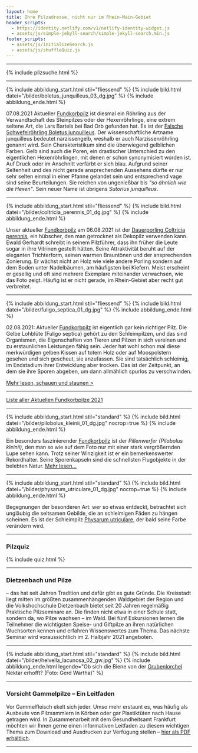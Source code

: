 ```yaml
---
layout: home
title: Ihre Pilzadresse, nicht nur im Rhein-Main-Gebiet
header_scripts:
  - https://identity.netlify.com/v1/netlify-identity-widget.js
  - assets/js/simple-jekyll-search/simple-jekyll-search.min.js
footer_scripts:
  - assets/js/initializeSearch.js
  - assets/js/shuffleQuiz.js
---
```

- - -

{% include pilzsuche.html %}

- - -

{% include abbildung_start.html stil="fliessend" %}
{% include bild.html datei="/bilder/boletus_junquilleus_03_dg.jpg" %}
{% include abbildung_ende.html %}

07.08.2021 Aktueller [Fundkorbpilz](AA "Glossar-") ist diesmal ein Röhrling aus der Verwandtschaft des Steinpilzes oder der Hexenröhrlinge, eine extrem seltene Art, die Lars Bartels bei Bad Orb gefunden hat. Es ist der [Falsche Schwefelröhrling Boletus junquilleus](/pilze/boletus-junquilleus-falscher-schwefelröhrling). Der wissenschaftliche Artname junquilleus bedeutet narzissengelb, weshalb er auch Narzissenröhrling genannt wird. Sein Charakteristikum sind die überwiegend gelblichen Farben. Gelb sind auch die Poren, ein drastischer Unterschied zu den eigentlichen Hexenröhrlingen, mit denen er schon synonymisiert worden ist. Auf Druck oder im Anschnitt verfärbt er sich blau. Aufgrund seiner Seltenheit und des nicht gerade ansprechenden Aussehens dürfte er nur sehr selten einmal in einer Pfanne gelandet sein und entsprechend vage sind seine Beurteilungen. Sie reichen von ungenießbar bis *"so ähnlich wie die Hexen"*. Sein neuer Name ist übrigens *Sutorius junquilleus*.

- - -

{% include abbildung_start.html stil="fliessend" %}
{% include bild.html datei="/bilder/coltricia_perennis_01_dg.jpg" %}
{% include abbildung_ende.html %}

Unser aktueller [Fundkorbpilz](AA "Glossar-") am 06.08.2021 ist der [Dauerporling Coltricia perennis](/pilze/coltricia-perennis-gezonter-dauerporling), ein hübscher, den man getrocknet als Dekopilz verwenden kann. Ewald Gerhardt schreibt in seinem Pilzführer, dass ihn früher die Leute sogar in ihre Vitrinen gestellt hätten. Seine Attraktivität beruht auf der eleganten Trichterform, seinen warmen Brauntönen und der ansprechenden Zonierung. Er wächst nicht an Holz wie viele andere Porling sondern auf dem Boden unter Nadelbäumen, am häufigsten bei Kiefern. Meist erscheint er gesellig und oft sind mehrere Exemplare miteinander verwachsen, wie das Foto zeigt. Häufig ist er nicht gerade, im Rhein-Gebiet aber recht gut verbreitet.

- - -

{% include abbildung_start.html stil="fliessend" %}
{% include bild.html datei="/bilder/fuligo_septica_01_dg.jpg" %}
{% include abbildung_ende.html %}

02.08.2021: Aktueller [Fundkorbpilz](AA "Glossar-") ist eigentlich gar kein richtiger Pilz. Die Gelbe Lohblüte (Fuligo septica) gehört zu den Schleimpilzen, und das sind Organismen, die Eigenschaften von Tieren und Pilzen in sich vereinen und zu erstaunlichen Leistungen fähig sein. Jeder hat wohl schon mal diese merkwürdigen gelben Kissen auf totem Holz oder auf Moospolstern gesehen und sich gescheut, sie anzufassen. Sie sind tatsächlich schleimig, im Endstadium ihrer Entwicklung aber trocken. Das ist der Zeitpunkt, an dem sie ihre Sporen abgeben, um dann allmählich spurlos zu verschwinden.

[Mehr lesen, schauen und staunen >](/pilze/fuligo-septica-gelbe-lohblüte)

<div style="clear:  both"></div>

- - -

[Liste aller Aktuellen Fundkorbpilze 2021](/artikel/liste-aller-aktuellen-fundkorbpilze-2021.html)

- - -

{% include abbildung_start.html stil="standard" %}
{% include bild.html datei="/bilder/pilobolus_kleinii_01_dg.jpg" nocrop=true %}
{% include abbildung_ende.html %}

Ein besonders faszinierender [Fundkorbpilz](AA "Glossar-") ist der *Pillenwerfer (Pilobolus kleinii)*, den man so wie auf dem Foto nur mit einer stark vergrößernden Lupe sehen kann. Trotz seiner Winzigkeit ist er ein bemerkenswerter Rekordhalter. Seine Sporenkapseln sind die schnellsten Flugobjekte in der belebten Natur. [Mehr lesen...](/pilze/pilobolus-kleinii-pillenwerfer)

- - -

{% include abbildung_start.html stil="standard" %}
{% include bild.html datei="/bilder/physarum_utriculare_01_dg.jpg" nocrop=true %}
{% include abbildung_ende.html %}

Begegnungen der besonderen Art: wer so etwas entdeckt, betrachtet sich ungläubig die seltsamen Gebilde, die an schleimigen Fäden zu hängen scheinen. Es ist der Schleimpilz [Physarum utriculare](/pilze/physarum-utriculare-fadenfruchtschleimpilz), der bald seine Farbe verändern wird.

- - -

### Pilzquiz

{% include quiz.html %}

- - -

### Dietzenbach und Pilze

– das hat seit Jahren Tradition und dafür gibt es gute Gründe. Die Kreisstadt liegt mitten im größten zusammenhängenden Waldgebiet der Region und die Volkshochschule Dietzenbach bietet seit 20 Jahren regelmäßig Praktische Pilzseminare an. Die finden nicht etwa in einer Schule statt, sondern da, wo Pilze wachsen – im Wald. Bei fünf Exkursionen lernen die Teilnehmer die wichtigsten Speise- und Giftpilze an ihren natürlichen Wuchsorten kennen und erfahren Wissenswertes zum Thema. Das nächste Seminar wird voraussichtlich im 2. Halbjahr 2021 angeboten.

- - -

{% include abbildung_start.html stil="standard" %}
{% include bild.html datei="/bilder/helvella_lacunosa_02_gw.jpg" %}
{% include abbildung_ende.html legende="Ob sich die Biene von der <a href='/pilze/helvella-lacunosa-grubenlorchel'>Grubenlorchel</a> Nektar erhofft?  (Foto: Gerd Wartha)" %}

- - -

### Vorsicht Gammelpilze – Ein Leitfaden

Vor Gammelfleisch ekelt sich jeder. Umso mehr erstaunt es, was häufig als Ausbeute von Pilzsammlern in Körben oder gar Plastiktüten nach Hause getragen wird. In Zusammenarbeit mit dem Gesundheitsamt Frankfurt möchten wir Ihnen gerne einen informativen Leitfaden zu diesem wichtigen Thema zum Download und Ausdrucken zur Verfügung stellen – [hier als PDF erhältlich](/assets/docs/Fundkorb.de-Gammelpilze.pdf).

- - -